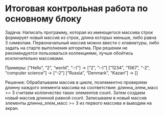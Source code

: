 # Итоговая контрольная работа по основному блоку
Задача: Написать программу, которая из имеющегося массива строк формирует новый массив из строк, длина которых меньше, либо равна 3 символам. Первоначальный массив можно ввести с клавиатуры, либо задать на старте выполнения алгоритма. При решении не рекомендуется пользоваться коллекциями, лучше обойтись исключительно массивами.

Примеры:
[“Hello”, “2”, “world”, “:-)”] → [“2”, “:-)”]
[“1234”, “1567”, “-2”, “computer science”] → [“-2”]
[“Russia”, “Denmark”, “Kazan”] → []

Решение: Обрабатываем массив в цикле, поэлементно проверяем длинну каждого элемента массива на соответствие: длинна_элем_масс >= 3
считаем колличество таких элементов count. Затем создаем новый массив длинной равной count. Записываем в новый массив элементы длинна_элем_масс >= 3
из первого массива и выводим на экран.

